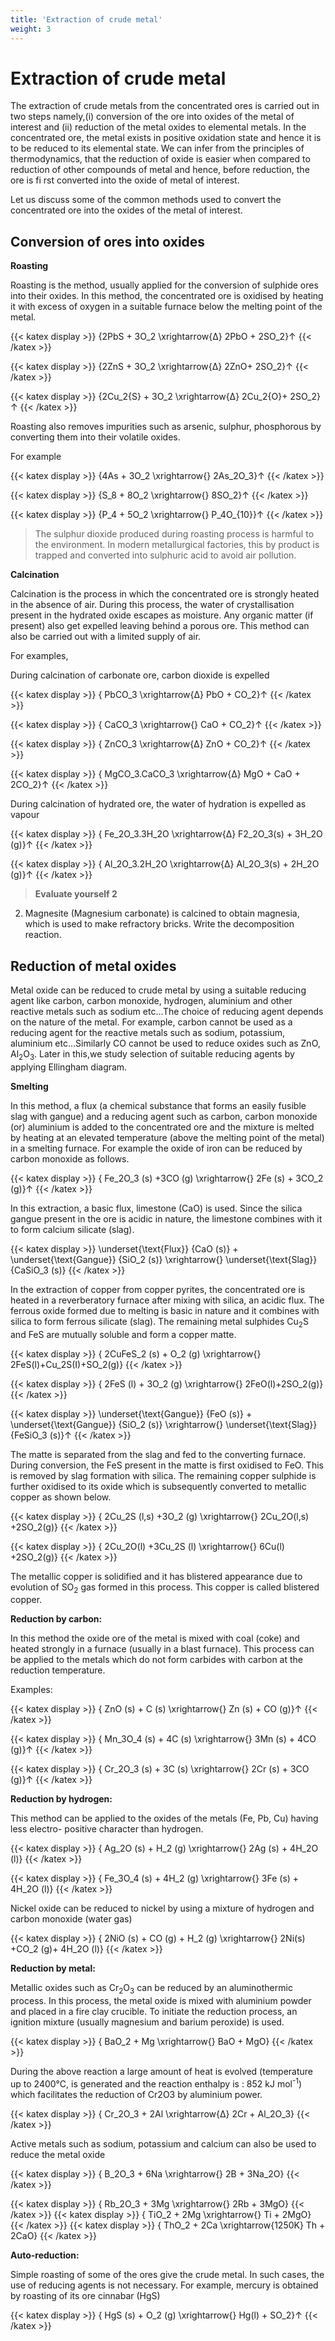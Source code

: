 ```yaml
---
title: 'Extraction of crude metal'
weight: 3
---
```


# Extraction of crude metal
 The extraction of crude metals from the concentrated ores is carried out in two steps namely,(i) conversion of the ore into oxides of the metal of interest and (ii) reduction of the metal oxides to elemental metals. In the concentrated ore, the metal exists in positive oxidation state and hence it is to be reduced to its elemental state. We can infer from the principles of thermodynamics, that the reduction of oxide is easier when compared to reduction of other compounds of metal and hence, before reduction, the ore is fi rst converted into the oxide of metal of interest.

Let us discuss some of the common methods used to convert the concentrated ore into the oxides of the metal of interest.

## Conversion of ores into oxides


**Roasting**

Roasting is the method, usually applied for the conversion of sulphide ores into their oxides. In this method, the concentrated ore is oxidised by heating it with excess of oxygen in a suitable furnace below the melting point of the metal.



{{< katex display >}}
{2PbS + 3O_2 \xrightarrow{Δ} 2PbO + 2SO_2}↑
{{< /katex >}}

{{< katex display >}}
{2ZnS  + 3O_2 \xrightarrow{Δ} 2ZnO+ 2SO_2}↑
{{< /katex >}}

{{< katex display >}}
{2Cu_2{S}  + 3O_2 \xrightarrow{Δ} 2Cu_2{O}+ 2SO_2}↑
{{< /katex >}}



Roasting also removes impurities such as arsenic, sulphur, phosphorous by converting them into their volatile oxides.

For example 

{{< katex display >}}
{4As  + 3O_2 \xrightarrow{} 2As_2O_3}↑
{{< /katex >}}

{{< katex display >}}
{S_8  + 8O_2 \xrightarrow{} 8SO_2}↑
{{< /katex >}}

{{< katex display >}}
{P_4  + 5O_2 \xrightarrow{} P_4O_{10}}↑
{{< /katex >}}

>The sulphur dioxide produced during roasting process is harmful to the environment. In modern metallurgical factories, this by product is trapped and converted into sulphuric acid to avoid air pollution.

**Calcination**

Calcination is the process in which the concentrated ore is strongly heated in the absence of air. During this process, the water of crystallisation present in the hydrated oxide escapes as moisture. Any organic matter (if present) also get expelled leaving behind a porous ore. This method can also be carried out with a limited supply of air.

For examples,

During calcination of carbonate ore, carbon dioxide is expelled

{{< katex display >}}
{ PbCO_3  \xrightarrow{Δ} PbO + CO_2}↑
{{< /katex >}}

{{< katex display >}}
{ CaCO_3  \xrightarrow{} CaO + CO_2}↑
{{< /katex >}}

{{< katex display >}}
{ ZnCO_3  \xrightarrow{Δ} ZnO + CO_2}↑
{{< /katex >}}

{{< katex display >}}
{ MgCO_3.CaCO_3  \xrightarrow{Δ} MgO + CaO + 2CO_2}↑
{{< /katex >}}


During calcination of hydrated ore, the water of hydration is expelled as vapour

{{< katex display >}}
{ Fe_2O_3.3H_2O \xrightarrow{Δ} F2_2O_3(s) + 3H_2O (g)}↑
{{< /katex >}}

{{< katex display >}}
{ Al_2O_3.2H_2O \xrightarrow{Δ} Al_2O_3(s) + 2H_2O (g)}↑
{{< /katex >}}



>**Evaluate yourself 2**
2. Magnesite (Magnesium carbonate) is calcined to obtain magnesia, which is used to make refractory bricks. Write the decomposition reaction.

## Reduction of metal oxides


Metal oxide can be reduced to crude metal by using a suitable reducing agent like carbon, carbon monoxide, hydrogen, aluminium and other reactive metals such as sodium etc...The choice of reducing agent depends on the nature of the metal. For example, carbon cannot be used as a reducing agent for the reactive metals such as sodium, potassium, aluminium etc...Similarly CO cannot be used to reduce oxides such as ZnO, Al<sub>2</sub>O<sub>3</sub>. Later in this,we study selection of suitable reducing agents by applying Ellingham diagram.

**Smelting**

In this method, a flux (a chemical substance that forms an easily fusible slag with gangue) and a reducing agent such as carbon, carbon monoxide (or) aluminium is added to the concentrated ore and the mixture is melted by heating at an elevated temperature (above the melting point of the metal) in a smelting furnace. For example the oxide of iron can be reduced by carbon monoxide as follows.

{{< katex display >}}
{ Fe_2O_3 (s) +3CO (g) \xrightarrow{} 2Fe (s) + 3CO_2 (g)}↑
{{< /katex >}}



In this extraction, a basic flux, limestone (CaO) is used. Since the silica gangue present in the ore is acidic in nature, the limestone combines with it to form calcium silicate (slag).

{{< katex display >}}
 \underset{\text{Flux}} {CaO (s)} +  \underset{\text{Gangue}} {SiO_2 (s)} \xrightarrow{} \underset{\text{Slag}}    {CaSiO_3 (s)}
{{< /katex >}}

In the extraction of copper from copper pyrites, the concentrated ore is heated in a reverberatory furnace after mixing with silica, an acidic flux. The ferrous oxide formed due to melting is basic in nature and it combines with silica to form ferrous silicate (slag). The remaining metal sulphides Cu<sub>2</sub>S and FeS are mutually soluble and form a copper matte.


{{< katex display >}}
{ 2CuFeS_2 (s) + O_2 (g) \xrightarrow{} 2FeS(l)+Cu_2S(I)+SO_2(g)}
{{< /katex >}}


{{< katex display >}}
{ 2FeS (l) + 3O_2 (g) \xrightarrow{} 2FeO(l)+2SO_2(g)}
{{< /katex >}}

{{< katex display >}}
 \underset{\text{Gangue}} {FeO (s)} +  \underset{\text{Gangue}} {SiO_2 (s)} \xrightarrow{} \underset{\text{Slag}}    {FeSiO_3 (s)}↑
{{< /katex >}}



The matte is separated from the slag and fed to the converting furnace. During conversion, the FeS present in the matte is first oxidised to FeO. This is removed by slag formation with silica. The remaining copper sulphide is further oxidised to its oxide which is subsequently converted to metallic copper as shown below.

{{< katex display >}}
{ 2Cu_2S (l,s) +3O_2 (g) \xrightarrow{} 2Cu_2O(l,s) +2SO_2(g)}
{{< /katex >}}


{{< katex display >}}
{ 2Cu_2O(l) +3Cu_2S (l) \xrightarrow{} 6Cu(l) +2SO_2(g)}
{{< /katex >}}


The metallic copper is solidified and it has blistered appearance due to evolution of SO<sub>2</sub> gas formed in this process. This copper is called blistered copper.

**Reduction by carbon:**

In this method the oxide ore of the metal is mixed with coal (coke) and heated strongly in a furnace (usually in a blast furnace). This process can be applied to the metals which do not form carbides with carbon at the reduction temperature.

Examples:

{{< katex display >}}
{ ZnO (s) + C (s) \xrightarrow{} Zn (s) + CO (g)}↑
{{< /katex >}}

{{< katex display >}}
{ Mn_3O_4 (s) + 4C (s) \xrightarrow{} 3Mn (s) + 4CO (g)}↑
{{< /katex >}}

{{< katex display >}}
{ Cr_2O_3 (s) + 3C (s) \xrightarrow{} 2Cr (s) + 3CO (g)}↑
{{< /katex >}}



**Reduction by hydrogen:**

This method can be applied to the oxides of the metals (Fe, Pb, Cu) having less electro- positive character than hydrogen.


{{< katex display >}}
{ Ag_2O (s) + H_2 (g) \xrightarrow{} 2Ag (s) + 4H_2O (l)}
{{< /katex >}}

{{< katex display >}}
{ Fe_3O_4 (s) + 4H_2 (g) \xrightarrow{} 3Fe (s) + 4H_2O (l)}
{{< /katex >}}

Nickel oxide can be reduced to nickel by using a mixture of hydrogen and carbon monoxide (water gas)

{{< katex display >}}
{ 2NiO (s) + CO (g) + H_2 (g) \xrightarrow{} 2Ni(s) +CO_2 (g)+ 4H_2O (l)}
{{< /katex >}}


**Reduction by metal:**

Metallic oxides such as Cr<sub>2</sub>O<sub>3</sub> can be reduced by an aluminothermic process. In this process, the metal oxide is mixed with aluminium powder and placed in a fire clay crucible. To initiate the reduction process, an ignition mixture (usually magnesium and barium peroxide) is used.


{{< katex display >}}
{ BaO_2  + Mg  \xrightarrow{} BaO + MgO}
{{< /katex >}} 

During the above reaction a large amount of heat is evolved (temperature up to 2400°C, is generated and the reaction enthalpy is : 852 kJ mol<sup>-1</sup>) which facilitates the reduction of Cr2O3 by aluminium power.

{{< katex display >}}
{ Cr_2O_3  + 2Al  \xrightarrow{Δ} 2Cr + Al_2O_3}
{{< /katex >}} 

Active metals such as sodium, potassium and calcium can also be used to reduce the metal oxide

{{< katex display >}}
{ B_2O_3  + 6Na  \xrightarrow{} 2B + 3Na_2O}
{{< /katex >}} 

{{< katex display >}}
{ Rb_2O_3  + 3Mg  \xrightarrow{} 2Rb + 3MgO}
{{< /katex >}} 
{{< katex display >}}
{ TiO_2  + 2Mg  \xrightarrow{} Ti + 2MgO}
{{< /katex >}} 
{{< katex display >}}
{ ThO_2  + 2Ca  \xrightarrow{1250K} Th + 2CaO}
{{< /katex >}} 

**Auto-reduction:**

Simple roasting of some of the ores give the crude metal. In such cases, the use of reducing agents is not necessary. For example, mercury is obtained by roasting of its ore cinnabar (HgS)

{{< katex display >}}
{ HgS (s)  + O_2 (g) \xrightarrow{} Hg(l) + SO_2}↑
{{< /katex >}} 